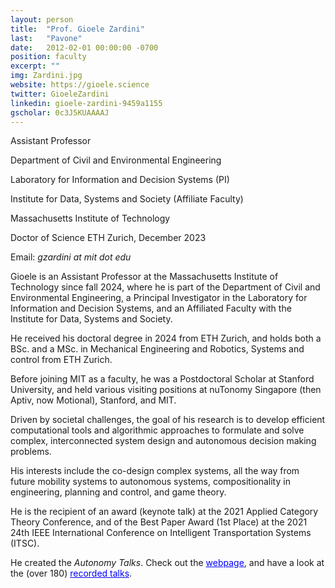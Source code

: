 ```yaml
---
layout: person
title:  "Prof. Gioele Zardini"
last:   "Pavone"
date:   2012-02-01 00:00:00 -0700
position: faculty
excerpt: ""
img: Zardini.jpg
website: https://gioele.science
twitter: GioeleZardini
linkedin: gioele-zardini-9459a1155
gscholar: 0c3J5KUAAAAJ
---
```


Assistant Professor

Department of Civil and Environmental Engineering

Laboratory for Information and Decision Systems (PI)

Institute for Data, Systems and Society (Affiliate Faculty)

Massachusetts Institute of Technology

Doctor of Science ETH Zurich, December 2023

Email: <em>gzardini at mit dot edu</em>

Gioele is an Assistant Professor at the Massachusetts Institute of Technology since fall 2024, where he is part of the Department of Civil and Environmental Engineering, a Principal Investigator in the Laboratory for Information and Decision Systems, and an Affiliated Faculty with the Institute for Data, Systems and Society.

He received his doctoral degree in 2024 from ETH Zurich, and holds both a BSc. and a MSc. in Mechanical Engineering and Robotics, Systems and control from ETH Zurich.

Before joining MIT as a faculty, he was a Postdoctoral Scholar at Stanford University, and held various visiting positions at nuTonomy Singapore (then Aptiv, now Motional), Stanford, and MIT.

Driven by societal challenges, the goal of his research is to develop efficient computational tools and algorithmic approaches to formulate and solve complex, interconnected system design and autonomous decision making problems.

His interests include the co-design complex systems, all the way from future mobility systems to autonomous systems, compositionality in engineering, planning and control, and game theory.

He is the recipient of an award (keynote talk) at the 2021 Applied Category Theory Conference, and of the Best Paper Award (1st Place) at the 2021 24th IEEE International Conference on Intelligent Transportation Systems (ITSC).
		
He created the <em>Autonomy Talks</em>. Check out the <a href="https://idsc.ethz.ch/research-frazzoli/autonomy-talks.html" target="_blank" style="color: blue;">webpage</a>, and have a look at the (over 180) <a href="https://www.youtube.com/playlist?list=PLOjPogOkotlO-nrJ1Pw2hWMpqh7E-_L97" target="_blank" style="color: blue;">recorded talks</a>.